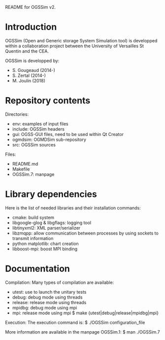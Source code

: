 README for OGSSim v2.

# Introduction

OGSSim (Open and Generic storage System Simulation tool) is developped within
a collaboration project between the University of Versailles St Quentin and
the CEA.

OGSSim is developped by:
- S. Gougeaud (2014-)
- S. Zertal (2014-)
- M. Joulin (2018)

# Repository contents

Directories:
- env: examples of input files
- include: OGSSim headers
- gui: OGSS-GUI files, need to be used within Qt Creator
- ogmdsim: OGMDSim sub-repository
- src: OGSSim sources

Files:
- README.md
- Makefile
- OGSSim.7: manpage

# Library dependencies

Here is the list of needed libraries and their installation commands:

- cmake: build system
- libgoogle-glog & libgflags: logging tool
- libtinyxml2: XML parser/serializer
- libzmqpp: allow communication between processes by using sockets to transmit
    information
- python matplotlib: chart creation
- libboost-mpi: boost MPI binding

# Documentation

Compilation:
Many types of compilation are available:
- utest: use to launch the unitary tests
- debug: debug mode using threads
- release: release mode using threads
- mpidbg: debug mode using mpi
- mpi: release mode using mpi
$ make {utest|debug|release|mpidbg|mpi}

Execution:
The execution command is:
$ ./OGSSim configuration_file

More information are available in the manpage OGSSim.1:
$ man ./OGSSim.7

